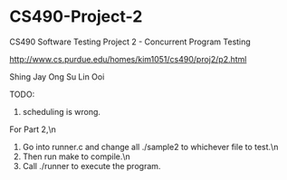 CS490-Project-2
===============

CS490 Software Testing Project 2 - Concurrent Program Testing

http://www.cs.purdue.edu/homes/kim1051/cs490/proj2/p2.html

Shing Jay Ong
Su Lin Ooi

TODO:
1. scheduling is wrong.

For Part 2,\n
1. Go into runner.c and change all ./sample2 to whichever file to test.\n
2. Then run make to compile.\n
3. Call ./runner to execute the program.